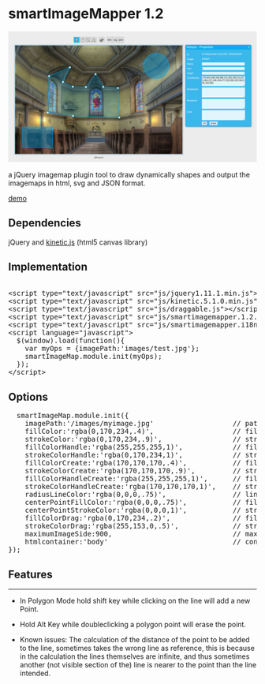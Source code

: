 smartImageMapper 1.2
=========

![smartimagemapper](screenshot_sim.png?raw=true "smartimagemapper")

a jQuery imagemap plugin tool to draw dynamically shapes and output the imagemaps in html, svg and JSON format.

<a href="http://www.smart-sign.com/smartimagemapper" target="_blank">demo</a>

Dependencies
------------

jQuery and <a href="https://github.com/ericdrowell/KineticJS/" target="blank">kinetic.js</a> (html5 canvas library)


Implementation
--------------

<pre>

&lt;script type="text/javascript" src="js/jquery1.11.1.min.js"&gt;&lt;/script&gt;
&lt;script type="text/javascript" src="js/kinetic.5.1.0.min.js"&gt;&lt;/script&gt;
&lt;script type="text/javascript" src="js/draggable.js"&gt;&lt;/script&gt;
&lt;script type="text/javascript" src="js/smartimagemapper.1.2.js"&gt;&lt;/script&gt;
&lt;script type="text/javascript" src="js/smartimagemapper.i18n.en_US.js"&gt;&lt;/script&gt;
&lt;script language="javascript"&gt;
  $(window).load(function(){
    var myOps = {imagePath:'images/test.jpg'};
    smartImageMap.module.init(myOps);
  });
&lt;/script&gt;
</pre>

Options
-------
<pre>
  smartImageMap.module.init({
    imagePath:'/images/myimage.jpg'                   // path to the Image mandartory
    fillColor:'rgba(0,170,234,.4)',                   // fill color of the shapes 
    strokeColor:'rgba(0,170,234,.9)',                 // stroke color of the sahpes
    fillColorHandle:'rgba(255,255,255,1)',            // fill color of the edit handle points
    strokeColorHandle:'rgba(0,170,234,1)',            // stroke color of the edit handle points
    fillColorCreate:'rgba(170,170,170,.4)',           // fill color of the shape during drawing
    strokeColorCreate:'rgba(170,170,170,.9)',         // stroke color of the shape during drawing
    fillColorHandleCreate:'rgba(255,255,255,1)',      // fill color of the edit handle during drawing
    strokeColorHandleCreate:'rgba(170,170,170,1)',    // stroke color of the edit handle during drawing
    radiusLineColor:'rgba(0,0,0,.75)',                // line color of the edit line of circle and rectangle
    centerPointFillColor:'rgba(0,0,0,.75)',           // fill color of the centerpoint of the circle during drawing
    centerPointStrokeColor:'rgba(0,0,0,1)',           // stroke color of the centerpoint of the circle during drawing
    fillColorDrag:'rgba(0,170,234,.2)',               // fill color of the shape during dragging
    strokeColorDrag:'rgba(255,153,0,.5)',             // stroke color of the shape during dragging
    maximumImageSide:900,                             // max length of either width or height of the displayed image in the tool (result imagemap will still use original w and h)
    htmlcontainer:'body'                              // container element can either be elementname like 'body', or element id like '#mycontainer' must be unique
});
</pre>

## Features
------------

- In Polygon Mode hold shift key while clicking on the line will add a new Point.
- Hold Alt Key while doubleclicking a polygon point will erase the point.

- Known issues: The calculation of the distance of the point to be added to the line, sometimes takes the wrong line as reference, this is because in the calculation the lines themselves are infinite, and thus sometimes another (not visible section of the) line is nearer to the point than the line intended. 


